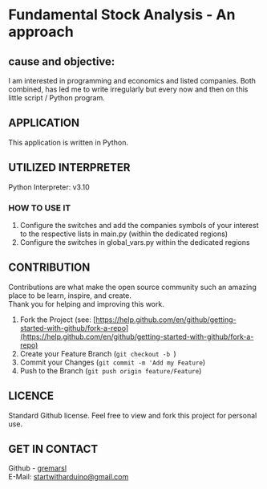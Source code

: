 # Fundamental Stock Analysis - An approach

## cause and objective:
I am interested in programming and economics and listed companies. Both combined, has led me to write irregularly but every now and then on this little script / Python program.

## APPLICATION
This application is written in Python.

## UTILIZED INTERPRETER 
Python Interpreter: v3.10

### HOW TO USE IT
1. Configure the switches and add the companies symbols of your interest to the respective lists in main.py
   (within the dedicated regions)
2. Configure the switches in global_vars.py within the dedicated regions


## CONTRIBUTION
Contributions are what make the open source community such an amazing place to be learn, inspire, and create. 
\
Thank you for helping and improving this work. 

1. Fork the Project (see: [https://help.github.com/en/github/getting-started-with-github/fork-a-repo](https://help.github.com/en/github/getting-started-with-github/fork-a-repo)
2. Create your Feature Branch (`git checkout -b `)
3. Commit your Changes (`git commit -m 'Add my Feature`)
4. Push to the Branch (`git push origin feature/Feature`)

## LICENCE 
Standard Github license. Feel free to view and fork this project for personal use.

## GET IN CONTACT 
Github - [gremarsl](https://github.com/gremarsl)\
E-Mail:  [startwitharduino@gmail.com ](startwitharduino@gmail.com)